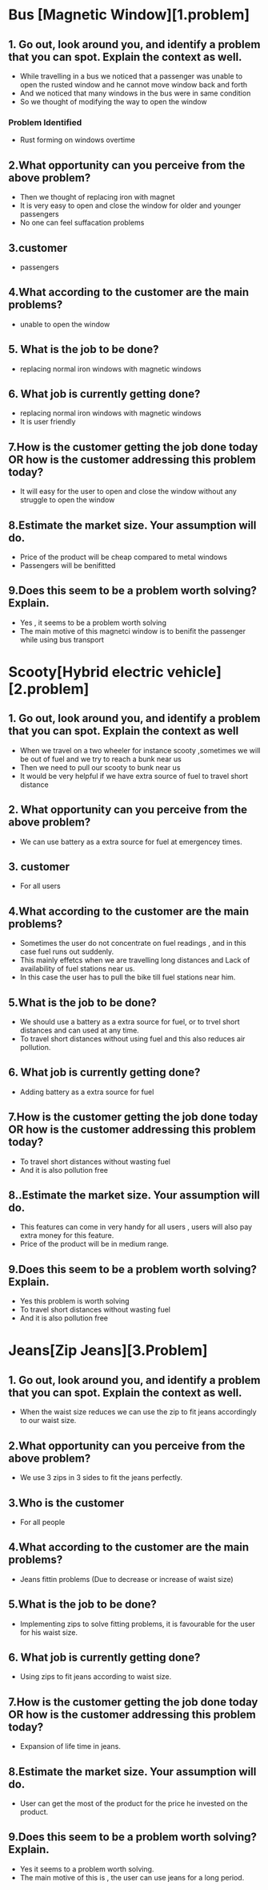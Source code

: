 # Bus [Magnetic Window][1.problem]
##  1. Go out, look around you, and identify a problem that you can spot. Explain the context as well.
* While travelling in a bus we noticed that a passenger was unable to open the rusted window and he cannot move window back and forth
* And we noticed that many windows in the bus were in same condition
* So we thought of modifying the way to open the window

### Problem Identified
* Rust forming on windows overtime

## 2.What opportunity can you perceive from the above problem?
* Then we thought of replacing iron with magnet
* It is very easy to open and close the window for older and younger passengers
* No one can feel suffacation problems

## 3.customer
* passengers

## 4.What according to the customer are the main problems?
* unable to open the window

## 5.	What is the job to be done?
* replacing normal iron windows with magnetic windows

## 6.	What job is currently getting done?
* replacing normal iron windows with magnetic windows
* It is user friendly

## 7.How is the customer getting the job done today OR how is the customer addressing this problem today?
* It will easy for the user to open and close the window without any struggle to open the window

## 8.Estimate the market size. Your assumption will do.
* Price of the product will be cheap compared to metal windows
* Passengers will be benifitted

## 9.Does this seem to be a problem worth solving? Explain.
* Yes , it seems to be a problem worth solving 
* The main motive of this magnetci window is to benifit the passenger while using bus transport 


# Scooty[Hybrid electric vehicle] [2.problem]
## 1. Go out, look around you, and identify a problem that you can spot. Explain the context as well
* When we travel on a two wheeler for instance scooty ,sometimes we will be out of fuel and we try to reach a bunk near us 
* Then we need to pull our scooty to bunk near us 
* It would be very helpful if we have extra source of fuel to travel short distance

## 2. What opportunity can you perceive from the above problem?
* We can use battery as a extra source for fuel at emergencey times.

## 3. customer
* For all users

## 4.What according to the customer are the main problems?
* Sometimes the user do not concentrate on fuel readings , and in this case fuel runs out suddenly. 
* This mainly effetcs when we are travelling long distances and Lack of availability of fuel stations near us.
* In this case the user has to pull the bike till fuel stations near him.

## 5.What is the job to be done?
* We should use a battery as a extra source for fuel, or to trvel short distances and can used at any time.
* To travel short distances without using fuel and this also reduces air pollution.

## 6. What job is currently getting done?
* Adding battery as a extra source for fuel

## 7.How is the customer getting the job done today OR how is the customer addressing this problem today?
* To travel short distances without wasting fuel 
* And it is also pollution free

## 8..Estimate the market size. Your assumption will do.
* This features can come in very handy for all users , users will also pay extra money for this feature.
* Price of the product will be in medium range.

## 9.Does this seem to be a problem worth solving? Explain.
* Yes this problem is worth solving 
* To travel short distances without wasting fuel 
* And it is also pollution free

# Jeans[Zip Jeans][3.Problem]
## 1. Go out, look around you, and identify a problem that you can spot. Explain the context as well.
* When the waist size reduces we can use the zip to fit jeans accordingly to our waist size.

## 2.What opportunity can you perceive from the above problem?
* We use 3 zips in 3 sides to fit the jeans perfectly.

## 3.Who is the customer
* For all people

## 4.What according to the customer are the main problems?
* Jeans fittin problems (Due to decrease or increase of waist size)

## 5.What is the job to be done?
* Implementing zips to solve fitting problems, it is favourable for the user for his waist size.

## 6. What job is currently getting done?
* Using zips to fit jeans according to waist size.

## 7.How is the customer getting the job done today OR how is the customer addressing this problem today?
* Expansion of life time in jeans.

## 8.Estimate the market size. Your assumption will do.
* User can get the most of the product for the price he invested on the product.

## 9.Does this seem to be a problem worth solving? Explain.
* Yes it seems to a problem worth solving.
* The main motive of this is , the user can use jeans for a long period.
